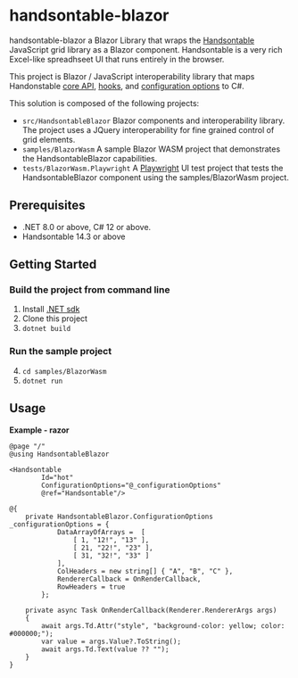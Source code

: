 # handsontable-blazor

handsontable-blazor a Blazor Library that wraps the [Handsontable](https://handsontable.com) JavaScript grid library as a Blazor component.  Handsontable is a very rich Excel-like spreadhseet UI that runs entirely in the browser.

This project is Blazor / JavaScript interoperability library that maps Handonstable [core API](https://handsontable.com/docs/javascript-data-grid/api/core/), [hooks](https://handsontable.com/docs/javascript-data-grid/api/hooks/), and [configuration options](https://handsontable.com/docs/javascript-data-grid/api/options/) to C#.

This solution is composed of the following projects:
* ```src/HandsontableBlazor``` Blazor components and interoperability library.  The project uses a JQuery interoperability for fine grained control of grid elements.
* ```samples/BlazorWasm``` A sample Blazor WASM project that demonstrates the HandsontableBlazor capabilities.
* ```tests/BlazorWasm.Playwright``` A [Playwright](https://playwright.dev/dotnet/) UI test project that tests the HandsontableBlazor component using the samples/BlazorWasm project.

## Prerequisites
* .NET 8.0 or above, C# 12 or above.
* Handsontable 14.3 or above

## Getting Started

### Build the project from command line
1. Install [.NET sdk](https://dotnet.microsoft.com/en-us/download)
2. Clone this project
3. ```dotnet build```

### Run the sample project
4. ```cd samples/BlazorWasm```
5. ```dotnet run```

## Usage

**Example - razor**
```
@page "/"
@using HandsontableBlazor

<Handsontable 
        Id="hot" 
        ConfigurationOptions="@_configurationOptions" 
        @ref="Handsontable"/>

@{
    private HandsontableBlazor.ConfigurationOptions _configurationOptions = {
            DataArrayOfArrays =  [
                [ 1, "12!", "13" ],
                [ 21, "22!", "23" ],
                [ 31, "32!", "33" ]
            ],
            ColHeaders = new string[] { "A", "B", "C" },
            RendererCallback = OnRenderCallback,
            RowHeaders = true
        };

    private async Task OnRenderCallback(Renderer.RendererArgs args)
    {
        await args.Td.Attr("style", "background-color: yellow; color: #000000;");
        var value = args.Value?.ToString();
        await args.Td.Text(value ?? "");
    }
}
```

